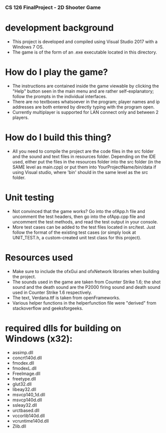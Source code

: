 ### CS 126 FinalProject - 2D Shooter Game
# development background
* This project is developed and compiled using Visual Studio 2017 with a Windows 7 OS.
* The game is of the form of an .exe executable located in this directory.

# How do I play the game?
* The instructions are contained inside the game viewable by clicking the "Help" button seen in the main menu and are rather self-explanatory; follow the prompts in the individual interfaces.
* There are no textboxes whatsoever in the program; player names and ip addresses are both entered by directly typing with the program open.
* Currently multiplayer is supported for LAN connect only and between 2 players.

# How do I build this thing?
 * All you need to compile the project are the code files in the src folder and the sound and text files in resources folder. Depending on the IDE used, either put the files in the resources folder into the src folder (in the SAME level as main.cpp) or put them into YourProjectName/bin/data if using Visual studio, where 'bin' should in the same level as the src folder.
 
# Unit testing
 * Not convinced that the game works? Go into the ofApp.h file and uncomment the test headers, then go into the ofApp.cpp file and uncomment the test methods, and read the test output in your console.
 * More test cases can be added to the test files located in src/test. Just follow the format of the existing test cases (or simply look at UNIT_TEST.h, a custom-created unit test class for this project).
 
# Resources used
 * Make sure to include the ofxGui and ofxNetwork libraries when building the project.
 * The sounds used in the game are taken from Counter Strike 1.6; the shot sound and the death sound are the P2000 firing sound and death sound used in Counter Strike 1.6 respectively. 
 * The text, Verdana.ttf is taken from openFrameworks.
 * Various helper functions in the helperfunction file were "derived" from stackoverflow and geeksforgeeks.

# required dlls for building on Windows (x32):
* assimp.dll
* concrt140d.dll
* fmodex.dll
* fmodexL.dll
* FreeImage.dll
* freetype.dll
* glut32.dll
* libeay32.dll
* msvcp140_1d.dll
* msvcp140d.dll
* ssleay32.dll
* urctbased.dll
* vccorlib140d.dll
* vcruntime140d.dll
* Zlib.dll

